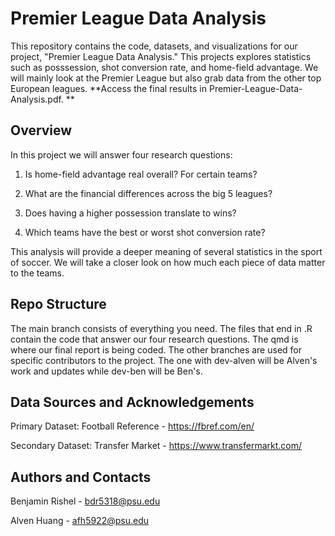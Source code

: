 # Premier League Data Analysis

This repository contains the code, datasets, and visualizations for our project, "Premier League Data Analysis." This projects explores statistics such as posssession, shot conversion rate, and home-field advantage. We will mainly look at the Premier League but also grab data from the other top European leagues. **Access the final results in Premier-League-Data-Analysis.pdf.
**
## Overview

In this project we will answer four research questions:

  1. Is home-field advantage real overall? For certain teams?

  2. What are the financial differences across the big 5 leagues? 

  3. Does having a higher possession translate to wins?

  4. Which teams have the best or worst shot conversion rate?

This analysis will provide a deeper meaning of several statistics in the sport of soccer. We will take a closer look on how much each piece of data matter to the teams.


## Repo Structure

The main branch consists of everything you need. The files that end in .R contain the code that answer our four research questions. The qmd is where our final report is being coded. The other branches are used for specific contributors to the project. The one with dev-alven will be Alven's work and updates while dev-ben will be Ben's.

## Data Sources and Acknowledgements

Primary Dataset: Football Reference - https://fbref.com/en/

Secondary Dataset: Transfer Market - https://www.transfermarkt.com/

## Authors and Contacts

Benjamin Rishel - bdr5318@psu.edu

Alven Huang - afh5922@psu.edu
